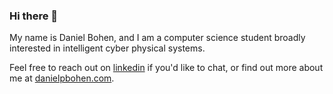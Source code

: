 ### Hi there 👋
<!--
**daniel-bohen/daniel-bohen** is a ✨ _special_ ✨ repository because its `README.md` (this file) appears on your GitHub profile.
Here are some ideas to get you started:
- 🔭 I’m currently working on ...
- 🌱 I’m currently learning ...
- 👯 I’m looking to collaborate on ...
- 🤔 I’m looking for help with ...
- 💬 Ask me about ...
- 📫 How to reach me: ...
- 😄 Pronouns: ...
- ⚡ Fun fact: ...
-->
My name is Daniel Bohen, and I am a computer science student broadly interested in intelligent cyber physical systems. 
<!-- 
I'm currently focused on neurosymbolic programming, trustworthy machine learning, and applying artificial intelligence to resource constrained environments. I work at USC ISI for Dr. Luis Garcia on developing frameworks for knowledge-informed, multimodal understanding to enable safe, explainable control systems. Additionally, I work as a Machine Learning Researcher for LLU Medical Center assissting with a variety of clinical research projects. 

This summer I will be working for Lockheed Martin's autonoumous helicopter division on perception and path planning. Further in the future, I hope to pursue a PhD in Computer Science with a focus on neurosymbolic programming and its applications to cyber physical systems. I will also likely continue to work on applying AI to healthcare tasks whenever I can. 
-->

Feel free to reach out on [linkedin](https://www.linkedin.com/in/danielbohen/) if you'd like to chat, or find out more about me at [danielpbohen.com](https://danielpbohen.com/).
<!-- 
![](https://raw.githubusercontent.com/daniel-bohen/my-github-stats/master/generated/overview.svg#gh-dark-mode-only)
![](https://raw.githubusercontent.com/daniel-bohen/my-github-stats/master/generated/overview.svg#gh-light-mode-only)

![](https://raw.githubusercontent.com/daniel-bohen/my-github-stats/master/generated/languages.svg#gh-dark-mode-only)
![](https://raw.githubusercontent.com/daniel-bohen/my-github-stats/master/generated/languages.svg#gh-light-mode-only)
 -->
